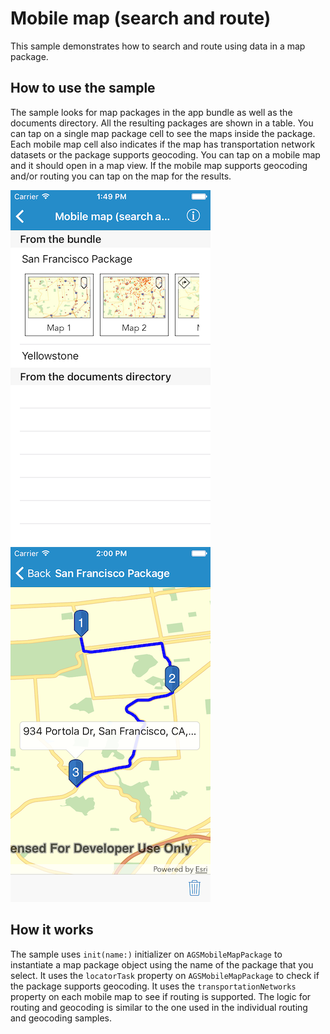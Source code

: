 # Mobile map (search and route)

This sample demonstrates how to search and route using data in a map package.

## How to use the sample

The sample looks for map packages in the app bundle as well as the documents directory. All the resulting packages are shown in a table. You can tap on a single map package cell to see the maps inside the package. Each mobile map cell also indicates if the map has transportation network datasets or the package supports geocoding. You can tap on a mobile map and it should open in a map view. If the mobile map supports geocoding and/or routing you can tap on the map for the results.

![](image1.png)
![](image2.png)

## How it works

The sample uses `init(name:)` initializer on `AGSMobileMapPackage` to instantiate a map package object using the name of the package that you select. It uses the `locatorTask` property on `AGSMobileMapPackage` to check if the package supports geocoding. It uses the `transportationNetworks` property on each mobile map to see if routing is supported. The logic for routing and geocoding is similar to the one used in the individual routing and geocoding samples.





